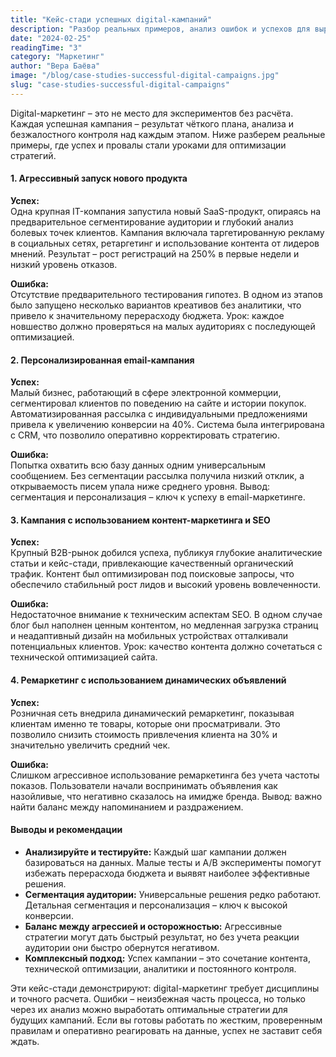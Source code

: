 ```yaml
---
title: "Кейс-стади успешных digital-кампаний"
description: "Разбор реальных примеров, анализ ошибок и успехов для выработки оптимальных стратегий."
date: "2024-02-25"
readingTime: "3"
category: "Маркетинг"
author: "Вера Баёва"
image: "/blog/case-studies-successful-digital-campaigns.jpg"
slug: "case-studies-successful-digital-campaigns"
---
```


Digital-маркетинг – это не место для экспериментов без расчёта. Каждая успешная кампания – результат чёткого плана, анализа и безжалостного контроля над каждым этапом. Ниже разберем реальные примеры, где успех и провалы стали уроками для оптимизации стратегий.

#### 1. Агрессивный запуск нового продукта

**Успех:**  
Одна крупная IT-компания запустила новый SaaS-продукт, опираясь на предварительное сегментирование аудитории и глубокий анализ болевых точек клиентов. Кампания включала таргетированную рекламу в социальных сетях, ретаргетинг и использование контента от лидеров мнений. Результат – рост регистраций на 250% в первые недели и низкий уровень отказов.

**Ошибка:**  
Отсутствие предварительного тестирования гипотез. В одном из этапов было запущено несколько вариантов креативов без аналитики, что привело к значительному перерасходу бюджета. Урок: каждое новшество должно проверяться на малых аудиториях с последующей оптимизацией.

#### 2. Персонализированная email-кампания

**Успех:**  
Малый бизнес, работающий в сфере электронной коммерции, сегментировал клиентов по поведению на сайте и истории покупок. Автоматизированная рассылка с индивидуальными предложениями привела к увеличению конверсии на 40%. Система была интегрирована с CRM, что позволило оперативно корректировать стратегию.

**Ошибка:**  
Попытка охватить всю базу данных одним универсальным сообщением. Без сегментации рассылка получила низкий отклик, а открываемость писем упала ниже среднего уровня. Вывод: сегментация и персонализация – ключ к успеху в email-маркетинге.

#### 3. Кампания с использованием контент-маркетинга и SEO

**Успех:**  
Крупный B2B-рынок добился успеха, публикуя глубокие аналитические статьи и кейс-стади, привлекающие качественный органический трафик. Контент был оптимизирован под поисковые запросы, что обеспечило стабильный рост лидов и высокий уровень вовлеченности.

**Ошибка:**  
Недостаточное внимание к техническим аспектам SEO. В одном случае блог был наполнен ценным контентом, но медленная загрузка страниц и неадаптивный дизайн на мобильных устройствах отталкивали потенциальных клиентов. Урок: качество контента должно сочетаться с технической оптимизацией сайта.

#### 4. Ремаркетинг с использованием динамических объявлений

**Успех:**  
Розничная сеть внедрила динамический ремаркетинг, показывая клиентам именно те товары, которые они просматривали. Это позволило снизить стоимость привлечения клиента на 30% и значительно увеличить средний чек.

**Ошибка:**  
Слишком агрессивное использование ремаркетинга без учета частоты показов. Пользователи начали воспринимать объявления как назойливые, что негативно сказалось на имидже бренда. Вывод: важно найти баланс между напоминанием и раздражением.

#### Выводы и рекомендации

- **Анализируйте и тестируйте:** Каждый шаг кампании должен базироваться на данных. Малые тесты и A/B эксперименты помогут избежать перерасхода бюджета и выявят наиболее эффективные решения.
- **Сегментация аудитории:** Универсальные решения редко работают. Детальная сегментация и персонализация – ключ к высокой конверсии.
- **Баланс между агрессией и осторожностью:** Агрессивные стратегии могут дать быстрый результат, но без учета реакции аудитории они быстро обернутся негативом.
- **Комплексный подход:** Успех кампании – это сочетание контента, технической оптимизации, аналитики и постоянного контроля.

Эти кейс-стади демонстрируют: digital-маркетинг требует дисциплины и точного расчета. Ошибки – неизбежная часть процесса, но только через их анализ можно выработать оптимальные стратегии для будущих кампаний. Если вы готовы работать по жестким, проверенным правилам и оперативно реагировать на данные, успех не заставит себя ждать.